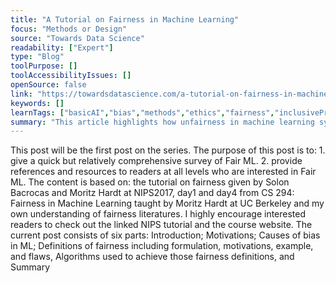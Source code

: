 ```yaml
---
title: "A Tutorial on Fairness in Machine Learning"
focus: "Methods or Design"
source: "Towards Data Science"
readability: ["Expert"]
type: "Blog"
toolPurpose: []
toolAccessibilityIssues: []
openSource: false
link: "https://towardsdatascience.com/a-tutorial-on-fairness-in-machine-learning-3ff8ba1040cb"
keywords: []
learnTags: ["basicAI","bias","methods","ethics","fairness","inclusivePractice","machineLearning"]
summary: "This article highlights how unfairness in machine learning systems is mainly due to human bias existing in the training data. "
---
```

This post will be the first post on the series. The purpose of this post is to: 1. give a quick but relatively comprehensive survey of Fair ML. 2. provide references and resources to readers at all levels who are interested in Fair ML. The content is based on: the tutorial on fairness given by Solon Bacrocas and Moritz Hardt at NIPS2017, day1 and day4 from CS 294: Fairness in Machine Learning taught by Moritz Hardt at UC Berkeley and my own understanding of fairness literatures. I highly encourage interested readers to check out the linked NIPS tutorial and the course website. The current post consists of six parts: Introduction; Motivations; Causes of bias in ML; Definitions of fairness including formulation, motivations, example, and flaws, Algorithms used to achieve those fairness definitions, and Summary
